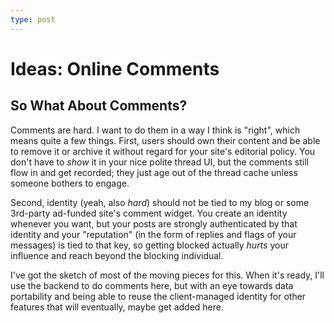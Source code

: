 ```yaml
---
type: post
---
```

# Ideas: Online Comments

## So What About Comments?

Comments are hard. I want to do them in a way I think is "right", which means quite a few things. First, users should own their content and be able to remove it or archive it without regard for your site's editorial policy. You don't have to _show_ it in your nice polite thread UI, but the comments still flow in and get recorded; they just age out of the thread cache unless someone bothers to engage.

Second, identity (yeah, also _hard_) should not be tied to my blog or some 3rd-party ad-funded site's comment widget. You create an identity whenever you want, but your posts are strongly authenticated by that identity and your "reputation" (in the form of  replies and flags of your messages) is tied to that key, so getting blocked actually _hurts_ your influence and reach beyond the blocking individual.

I've got the sketch of most of the moving pieces for this. When it's ready, I'll use the backend to do comments here, but with an eye towards data portability and being able to reuse the client-managed identity for other features that will eventually, maybe get added here.